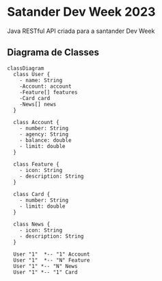 # Satander Dev Week 2023
Java RESTful API criada para a santander Dev Week

## Diagrama de Classes 

```mermaid
classDiagram
  class User {
    - name: String
    -Account: account
    -Feature[] features
    -Card card
    -News[] news
  }

  class Account {
    - number: String
    - agency: String
    - balance: double
    - limit: double
  }

  class Feature {
    - icon: String
    - description: String
  }

  class Card {
    - number: String
    - limit: double
  }

  class News {
    - icon: String
    - description: String
  }

  User "1"  *-- "1" Account
  User "1"  *-- "N" Feature
  User "1" *-- "N" News
  User "1" *-- "1" Card
```
